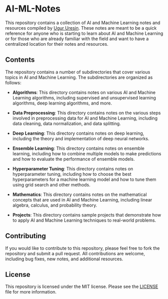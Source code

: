 # AI-ML-Notes

This repository contains a collection of AI and Machine Learning notes and resources compiled by [Ugur Uresin](https://github.com/ugururesin). These notes are meant to be a quick reference for anyone who is starting to learn about AI and Machine Learning or for those who are already familiar with the field and want to have a centralized location for their notes and resources.

## Contents

The repository contains a number of subdirectories that cover various topics in AI and Machine Learning. The subdirectories are organized as follows:

- **Algorithms**: This directory contains notes on various AI and Machine Learning algorithms, including supervised and unsupervised learning algorithms, deep learning algorithms, and more.

- **Data Preprocessing**: This directory contains notes on the various steps involved in preprocessing data for AI and Machine Learning, including data cleaning, data normalization, and data splitting.

- **Deep Learning**: This directory contains notes on deep learning, including the theory and implementation of deep neural networks.

- **Ensemble Learning**: This directory contains notes on ensemble learning, including how to combine multiple models to make predictions and how to evaluate the performance of ensemble models.

- **Hyperparameter Tuning**: This directory contains notes on hyperparameter tuning, including how to choose the best hyperparameters for a machine learning model and how to tune them using grid search and other methods.

- **Mathematics**: This directory contains notes on the mathematical concepts that are used in AI and Machine Learning, including linear algebra, calculus, and probability theory.

- **Projects**: This directory contains sample projects that demonstrate how to apply AI and Machine Learning techniques to real-world problems.

## Contributing

If you would like to contribute to this repository, please feel free to fork the repository and submit a pull request. All contributions are welcome, including bug fixes, new notes, and additional resources.

## License

This repository is licensed under the MIT license. Please see the [LICENSE](LICENSE) file for more information.

